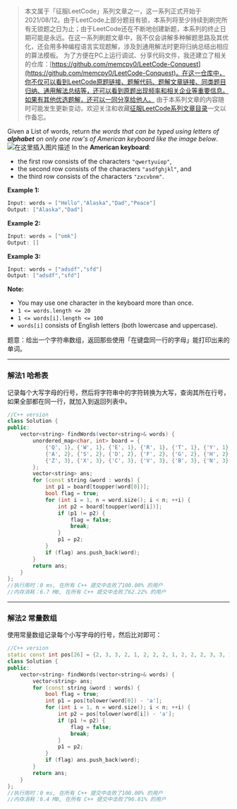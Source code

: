 > 本文属于「征服LeetCode」系列文章之一，这一系列正式开始于2021/08/12。由于LeetCode上部分题目有锁，本系列将至少持续到刷完所有无锁题之日为止；由于LeetCode还在不断地创建新题，本系列的终止日期可能是永远。在这一系列刷题文章中，我不仅会讲解多种解题思路及其优化，还会用多种编程语言实现题解，涉及到通用解法时更将归纳总结出相应的算法模板。
> <b></b>
> 为了方便在PC上运行调试、分享代码文件，我还建立了相关的仓库：[https://github.com/memcpy0/LeetCode-Conquest](https://github.com/memcpy0/LeetCode-Conquest)。在这一仓库中，你不仅可以看到LeetCode原题链接、题解代码、题解文章链接、同类题目归纳、通用解法总结等，还可以看到原题出现频率和相关企业等重要信息。如果有其他优选题解，还可以一同分享给他人。
> <b></b>
> 由于本系列文章的内容随时可能发生更新变动，欢迎关注和收藏[征服LeetCode系列文章目录](https://memcpy0.blog.csdn.net/article/details/119656559)一文以作备忘。


Given a List of words, return *the words that can be typed using letters of **alphabet** on only one row's of American keyboard like the image below*.
 ![在这里插入图片描述](https://img-blog.csdnimg.cn/57e1d3e17a40464690f72aa13ff16f9b.png)
In the **American keyboard**:
- the first row consists of the characters `"qwertyuiop"`,
- the second row consists of the characters `"asdfghjkl"`, and
-  the third row consists of the characters `"zxcvbnm"`.

**Example 1:**
```cpp
Input: words = ["Hello","Alaska","Dad","Peace"]
Output: ["Alaska","Dad"]
```

 
**Example 2:**

```cpp
Input: words = ["omk"]
Output: []
```

**Example 3:**

```cpp
Input: words = ["adsdf","sfd"]
Output: ["adsdf","sfd"]
```

 

**Note:**
-  You may use one character in the keyboard more than once.
-  `1 <= words.length <= 20`
- `1 <= words[i].length <= 100`
- `words[i]` consists of English letters (both lowercase and uppercase). 
 

 
题意：给出一个字符串数组，返回那些使用「在键盘同一行的字母」能打印出来的单词。

---
### 解法1 哈希表
记录每个大写字母的行号，然后将字符串中的字符转换为大写，查询其所在行号，如果全部都在同一行，就加入到返回列表中。
```cpp
//C++ version
class Solution {
public:
    vector<string> findWords(vector<string>& words) {
        unordered_map<char, int> board = {
            {'Q', 1}, {'W', 1}, {'E', 1}, {'R', 1}, {'T', 1}, {'Y', 1}, {'U', 1}, {'I', 1}, {'O', 1}, {'P', 1},
            {'A', 2}, {'S', 2}, {'D', 2}, {'F', 2}, {'G', 2}, {'H', 2}, {'J', 2}, {'K', 2}, {'L', 2},
            {'Z', 3}, {'X', 3}, {'C', 3}, {'V', 3}, {'B', 3}, {'N', 3}, {'M', 3}
        };
        vector<string> ans;
        for (const string &word : words) {
            int p1 = board[toupper(word[0])];
            bool flag = true;
            for (int i = 1, n = word.size(); i < n; ++i) {
                int p2 = board[toupper(word[i])];
                if (p1 != p2) {
                    flag = false;
                    break;
                }
                p1 = p2;
            }
            if (flag) ans.push_back(word);
        }
        return ans;
    }
};
//执行用时：0 ms, 在所有 C++ 提交中击败了100.00% 的用户
//内存消耗：6.7 MB, 在所有 C++ 提交中击败了62.22% 的用户
```
---
### 解法2 常量数组
使用常量数组记录每个小写字母的行号，然后比对即可：

```cpp
//C++ version
static const int pos[26] = {2, 3, 3, 2, 1, 2, 2, 2, 1, 2, 2, 2, 3, 3, 1, 1, 1, 1, 2, 1, 1, 3, 1, 3, 1, 3};
class Solution {
public:
    vector<string> findWords(vector<string>& words) {
        vector<string> ans;
        for (const string &word : words) {
            bool flag = true;
            int p1 = pos[tolower(word[0]) - 'a'];
            for (int i = 1, n = word.size(); i < n; ++i) {
                int p2 = pos[tolower(word[i]) - 'a'];
                if (p1 != p2) {
                    flag = false;
                    break;
                }
                p1 = p2;
            }
            if (flag) ans.push_back(word);
        }
        return ans;
    }
};
//执行用时：0 ms, 在所有 C++ 提交中击败了100.00% 的用户
//内存消耗：6.4 MB, 在所有 C++ 提交中击败了96.81% 的用户
```

